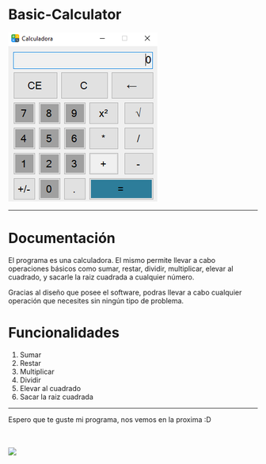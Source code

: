 # Basic-Calculator

<img src = https://raw.githubusercontent.com/AlexSaGo/Basic-Calculator/master/Calculator.png>

------------------------------------------------------------
# Documentación


<p>El programa es una calculadora. El mismo permite llevar a cabo operaciones básicos como sumar, restar, dividir, multiplicar, elevar al cuadrado, y 
sacarle la raiz cuadrada a cualquier número.</p>


<p>Gracias al diseño que posee el software, podras llevar a cabo cualquier operación que necesites sin ningún tipo de problema.</p>


# Funcionalidades

<ol>
  <li>Sumar</li>
  <li>Restar</li>
  <li>Multiplicar</li>
  <li>Dividir</li>
  <li>Elevar al cuadrado</li>
  <li>Sacar la raiz cuadrada</li>
</ol>

------------------------------------------------------------
<p center>Espero que te guste mi programa, nos vemos en la proxima :D</p>
<br>
<br>
<img src = https://thumbs.gfycat.com/AntiqueBlissfulAlbino-size_restricted.gif>
